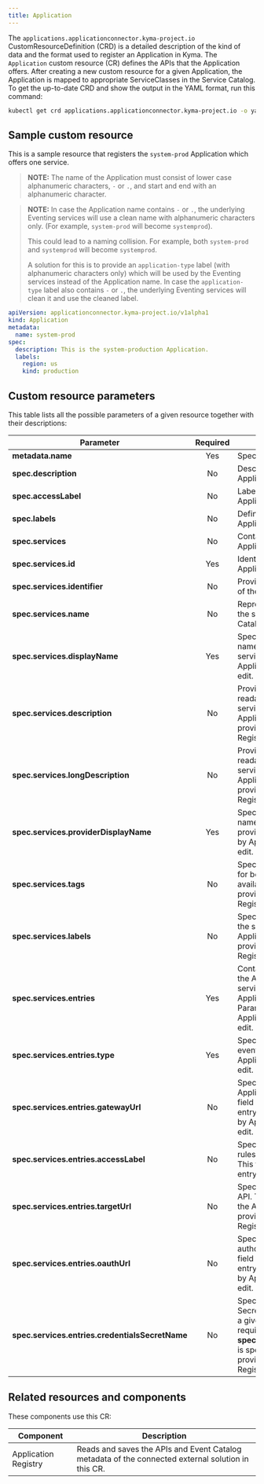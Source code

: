 ```yaml
---
title: Application
---
```


The `applications.applicationconnector.kyma-project.io` CustomResourceDefinition (CRD) is a detailed description of the kind of data and the format used to register an Application in Kyma. The `Application` custom resource (CR) defines the APIs that the Application offers. After creating a new custom resource for a given Application, the Application is mapped to appropriate ServiceClasses in the Service Catalog. To get the up-to-date CRD and show the output in the YAML format, run this command:

```bash
kubectl get crd applications.applicationconnector.kyma-project.io -o yaml
```

## Sample custom resource

This is a sample resource that registers the `system-prod` Application which offers one service.

>**NOTE:** The name of the Application must consist of lower case alphanumeric characters, `-` or `.`, and start and end with an alphanumeric character.

>**NOTE:** In case the Application name contains `-` or `.`, the underlying Eventing services will use a clean name with alphanumeric characters only. (For example, `system-prod` will become `systemprod`).
>
> This could lead to a naming collision. For example, both `system-prod` and `systemprod` will become `systemprod`.
>
> A solution for this is to provide an `application-type` label (with alphanumeric characters only) which will be used by the Eventing services instead of the Application name. In case the `application-type` label also contains `-` or `.`, the underlying Eventing services will clean it and use the cleaned label.

```yaml
apiVersion: applicationconnector.kyma-project.io/v1alpha1
kind: Application
metadata:
  name: system-prod
spec:
  description: This is the system-production Application.
  labels:
    region: us
    kind: production
```

## Custom resource parameters

<!-- TODO: add GatewayURL parameter description-->

This table lists all the possible parameters of a given resource together with their descriptions:

| Parameter   |      Required      |  Description |
|----------|:-------------:|------|
| **metadata.name** | Yes | Specifies the name of the CR. |
| **spec.description** | No | Describes the connected Application.  |
| **spec.accessLabel** | No | Labels the Application when an ApplicationMapping is created. |
| **spec.labels** | No | Defines the labels of the Application. |
| **spec.services** | No | Contains all services that the Application provides. |
| **spec.services.id** | Yes | Identifies the service that the Application provides. |
| **spec.services.identifier** | No | Provides an additional identifier of the ServiceClass. |
| **spec.services.name** | No | Represents a unique name of the service used by the Service Catalog. |
| **spec.services.displayName** | Yes | Specifies a human-readable name of the Application service. Parameter provided by Application Registry, do not edit. |
| **spec.services.description** | No | Provides a short, human-readable description of the service offered by the Application. Parameter provided by Application Registry, do not edit. |
| **spec.services.longDescription** | No | Provides a longer, human-readable description of the service offered by the Application. Parameter provided by Application Registry, do not edit. |
| **spec.services.providerDisplayName** | Yes | Specifies a human-readable name of the Application service provider. Parameter provided by Application Registry, do not edit. |
| **spec.services.tags** | No | Specifies additional tags used for better documentation of the available APIs. Parameter provided by Application Registry, do not edit. |
| **spec.services.labels** | No | Specifies additional labels for the service offered by the Application. Parameter provided by Application Registry, do not edit. |
| **spec.services.entries** | Yes | Contains the information about the APIs and events that the service offered by the Application provides. Parameter provided by Application Registry, do not edit. |
| **spec.services.entries.type** | Yes | Specifies the entry type: API or event. Parameter provided by Application Registry, do not edit. |
| **spec.services.entries.gatewayUrl** | No | Specifies the URL of Application Connector. This field is required for the API entry type. Parameter provided by Application Registry, do not edit. |
| **spec.services.entries.accessLabel** | No | Specifies the label used in Istio rules in Application Connector. This field is required for the API entry type. |
| **spec.services.entries.targetUrl** |  No | Specifies the URL of a given API. This field is required for the API entry type. Parameter provided by Application Registry, do not edit. |
| **spec.services.entries.oauthUrl** | No | Specifies the URL used to authorize with a given API. This field is required for the API entry type. Parameter provided by Application Registry, do not edit. |
| **spec.services.entries.credentialsSecretName** | No | Specifies the name of the Secret which allows you to call a given API. This field is required if **spec.services.entries.oauthUrl** is specified. Parameter provided by Application Registry, do not edit. |

## Related resources and components

These components use this CR:

| Component   |  Description |
|-----------|-------------|
| Application Registry | Reads and saves the APIs and Event Catalog metadata of the connected external solution in this CR. |